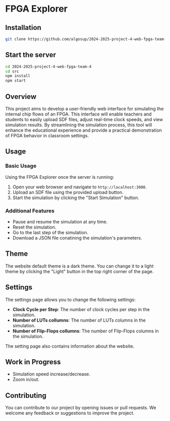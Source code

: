 # FPGA Explorer

## Installation

```bash
git clone https://github.com/algosup/2024-2025-project-4-web-fpga-team-4
```

## Start the server

```bash
cd 2024-2025-project-4-web-fpga-team-4
cd src
npm install
npm start
```

## Overview

This project aims to develop a user-friendly web interface for simulating the internal chip flows of an FPGA. This interface will enable teachers and students to easily upload SDF files, adjust real-time clock speeds, and view simulation results. By streamlining the simulation process, this tool will enhance the educational experience and provide a practical demonstration of FPGA behavior in classroom settings.

## Usage

### Basic Usage

Using the FPGA Explorer once the server is running:

1. Open your web browser and navigate to `http://localhost:3000`.
2. Upload an SDF file using the provided upload button.
3. Start the simulation by clicking the "Start Simulation" button.

### Additional Features

- Pause and resume the simulation at any time.
- Reset the simulation.
- Go to the last step of the simulation.
- Download a JSON file conatining the simulation's parameters.

## Theme

The website default theme is a dark theme. You can change it to a light theme by clicking the "Light" button in the top right corner of the page.

## Settings

The settings page allows you to change the following settings:

- **Clock Cycle per Step**: The number of clock cycles per step in the simulation.
- **Number of LUTs collumns**: The number of LUTs columns in the simulation.
- **Number of Flip-Flops collumns**: The number of Flip-Flops columns in the simulation.

The setting page also contains information about the website.

## Work in Progress

- Simulation speed increase/decrease.
- Zoom in/out.

## Contributing

You can contribute to our project by opening issues or pull requests. We welcome any feedback or suggestions to improve the project.
